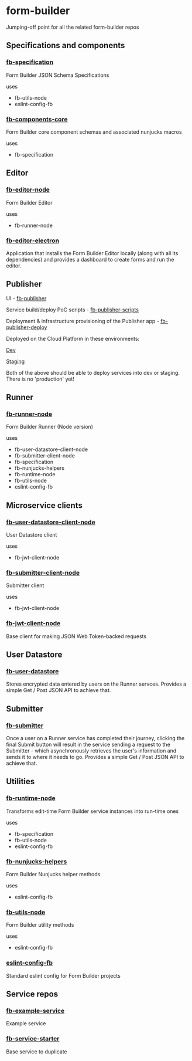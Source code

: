 # form-builder
Jumping-off point for all the related form-builder repos

## Specifications and components

### [fb-specification](https://github.com/ministryofjustice/fb-specification)

Form Builder JSON Schema Specifications

uses

- fb-utils-node
- eslint-config-fb

### [fb-components-core](https://github.com/ministryofjustice/fb-components-core)

Form Builder core component schemas and associated nunjucks macros

uses

- fb-specification

<!--
### [fb-documentation](https://github.com/ministryofjustice/fb-documentation)

Form Builder documentation **(Currently broken)**

uses

- fb-nunjucks-helpers
-->

## Editor

### [fb-editor-node](https://github.com/ministryofjustice/fb-editor-node)

Form Builder Editor

uses

- fb-runner-node

### [fb-editor-electron](https://github.com/ministryofjustice/fb-editor-electron)

Application that installs the Form Builder Editor locally (along with all its dependencies) and provides a dashboard to create forms and run the editor.


## Publisher

UI - [fb-publisher](https://github.com/ministryofjustice/fb-publisher)

Service build/deploy PoC scripts - [fb-publisher-scripts](https://github.com/ministryofjustice/fb-publisher-scripts)

Deployment & infrastructure provisioning of the Publisher app - [fb-publisher-deploy](https://github.com/ministryofjustice/fb-publisher-deploy)

Deployed on the Cloud Platform in these environments:

[Dev](http://fb-publisher-dev.apps.cloud-platform-live-0.k8s.integration.dsd.io)

[Staging](http://fb-publisher-staging.apps.cloud-platform-live-0.k8s.integration.dsd.io)

Both of the above should be able to deploy services into dev or staging.
There is no 'production' yet!

## Runner

### [fb-runner-node](https://github.com/ministryofjustice/fb-runner-node)

Form Builder Runner (Node version)

uses

- fb-user-datastore-client-node
- fb-submitter-client-node
- fb-specification
- fb-nunjucks-helpers
- fb-runtime-node
- fb-utils-node
- eslint-config-fb

## Microservice clients

### [fb-user-datastore-client-node](https://github.com/ministryofjustice/fb-user-datastore-client-node)

User Datastore client

uses

- fb-jwt-client-node

### [fb-submitter-client-node](https://github.com/ministryofjustice/fb-submitter-client-node)

Submitter client

uses

- fb-jwt-client-node

### [fb-jwt-client-node](https://github.com/ministryofjustice/fb-jwt-client-node)

Base client for making JSON Web Token-backed requests


## User Datastore

### [fb-user-datastore](https://github.com/ministryofjustice/fb-user-datastore)

Stores encrypted data entered by users on the Runner servces. Provides a simple
Get / Post JSON API to achieve that.


## Submitter

### [fb-submitter](https://github.com/ministryofjustice/fb-submitter)

Once a user on a Runner service has completed their journey, clicking the final Submit button will result in the service sending a request to the Submitter - which asynchronously retrieves the user's information and sends it to where it needs to go. Provides a simple Get / Post JSON API to achieve that.

## Utilities

### [fb-runtime-node](https://github.com/ministryofjustice/fb-runtime-node)

Transforms edit-time Form Builder service instances into run-time ones

uses

- fb-specification
- fb-utils-node
- eslint-config-fb

### [fb-nunjucks-helpers](https://github.com/ministryofjustice/fb-nunjucks-helpers)

Form Builder Nunjucks helper methods

uses

- eslint-config-fb

### [fb-utils-node](https://github.com/ministryofjustice/fb-utils-node)

Form Builder utility methods

uses

- eslint-config-fb

### [eslint-config-fb](https://github.com/ministryofjustice/eslint-config-fb)

Standard eslint config for Form Builder projects


## Service repos

### [fb-example-service](https://github.com/ministryofjustice/fb-example-service)

Example service

### [fb-service-starter](https://github.com/ministryofjustice/fb-service-starter)

Base service to duplicate
